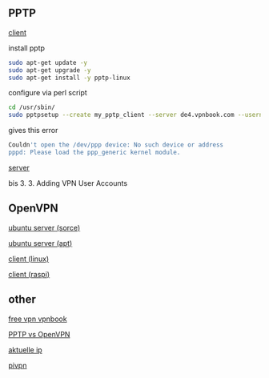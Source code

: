## PPTP

[client](https://devtidbits.com/2013/02/19/using-a-point-to-point-tunnelling-protocol-virtual-private-network-pptp-vpn-client-on-a-raspberry-pi/)


install pptp
```bash
sudo apt-get update -y
sudo apt-get upgrade -y
sudo apt-get install -y pptp-linux
```


configure via perl script
```bash
cd /usr/sbin/
sudo pptpsetup --create my_pptp_client --server de4.vpnbook.com --username vpnbook --password 3hx2rxv --start

```
gives this error

```bash
Couldn't open the /dev/ppp device: No such device or address
pppd: Please load the ppp_generic kernel module.

```



[server](https://www.linuxbabe.com/linux-server/setup-your-own-pptp-vpn-server-on-debian-ubuntu-centos)


bis 3. 3. Adding VPN User Accounts



## OpenVPN

[ubuntu server (sorce)](https://www.cyberciti.biz/faq/ubuntu-18-04-lts-set-up-openvpn-server-in-5-minutes/)

[ubuntu server (apt)](https://www.vpnbook.com/howto/setup-openvpn-on-ubuntu)


[client (linux)](https://openvpn.net/vpn-server-resources/how-to-connect-to-access-server-from-a-linux-computer/)

[client (raspi)](https://jankarres.de/2014/10/raspberry-pi-openvpn-vpn-client-installieren/)

[]()

[]()

[]()

## other

[free vpn vpnbook](https://www.vpnbook.com/)

[PPTP vs OpenVPN](https://www.shellfire.de/blog/pptp-vs-ipsec-vs-openvpn-sind-die-unterschiede/)


[aktuelle ip](https://whatismyipaddress.com/de/meine-ip)

[pivpn](https://github.com/pivpn/pivpn)


